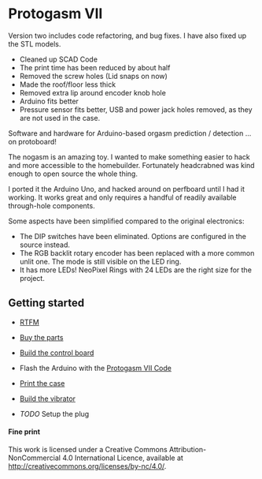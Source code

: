 # Protogasm VII
Version two includes code refactoring, and bug fixes.
I have also fixed up the STL models.
- Cleaned up SCAD Code
- The print time has been reduced by about half
- Removed the screw holes (Lid snaps on now)
- Made the roof/floor less thick
- Removed extra lip around encoder knob hole
- Arduino fits better
- Pressure sensor fits better, USB and power jack holes removed, as they are not used in the case.


Software and hardware for Arduino-based orgasm prediction / detection ... on protoboard!

The nogasm is an amazing toy.  I wanted to make something easier to hack and more accessible to the homebuilder.  Fortunately headcrabned was kind enough to open source the whole thing.

I ported it the Arduino Uno, and hacked around on perfboard until I had it working.  It works great and only requires a handful of readily available through-hole components.

Some aspects have been simplified compared to the original electronics:
* The DIP switches have been eliminated.  Options are configured in the source instead.
* The RGB backlit rotary encoder has been replaced with a more common unlit one.  The mode is still visible on the LED ring.
* It has more LEDs!  NeoPixel Rings with 24 LEDs are the right size for the project.

## Getting started

* [RTFM](User%20Guide.pdf)

* [Buy the parts](BOM.md)
* [Build the control board](pcb/)
* Flash the Arduino with the [Protogasm VII Code](code/protogasm_vii.ino)
* [Print the case](case/)
* [Build the vibrator](vibrator/)
* *TODO* Setup the plug

#### Fine print
This work is licensed under a Creative Commons Attribution-NonCommercial 4.0 International Licence, available at http://creativecommons.org/licenses/by-nc/4.0/.
